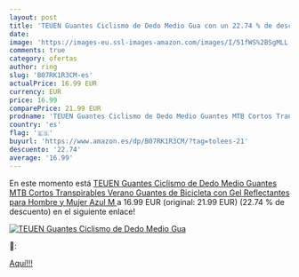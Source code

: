 ```yaml
---
layout: post
title: 'TEUEN Guantes Ciclismo de Dedo Medio Gua con un 22.74 % de descuento'
date: 
image: 'https://images-eu.ssl-images-amazon.com/images/I/51fWS%2BSgMLL._SL200_.jpg'
comments: true
category: ofertas
author: ring
slug: 'B07RK1R3CM-es'
actualPrice: 16.99 EUR
currency: EUR
price: 16.99
comparePrice: 21.99 EUR
prodname: 'TEUEN Guantes Ciclismo de Dedo Medio Guantes MTB Cortos Transpirables Verano  Guantes de Bicicleta con Gel Reflectantes para Hombre y Mujer  Azul  M '
country: 'es'
flag: '🇪🇸'
buyurl: 'https://www.amazon.es/dp/B07RK1R3CM/?tag=tolees-21'
descuento: '22.74'
average: '16.99'
---
```


En este momento está [TEUEN Guantes Ciclismo de Dedo Medio Guantes MTB Cortos Transpirables Verano  Guantes de Bicicleta con Gel Reflectantes para Hombre y Mujer  Azul  M ](https://www.amazon.es/dp/B07RK1R3CM/?tag=tolees-21) a 16.99 EUR (original: 21.99 EUR) (22.74 %  de descuento) en el siguiente enlace!

[![TEUEN Guantes Ciclismo de Dedo Medio Gua](https://images-eu.ssl-images-amazon.com/images/I/51fWS%2BSgMLL._SL200_.jpg)](https://www.amazon.es/dp/B07RK1R3CM/?tag=tolees-21)

🔎:


[Aquí!!!](https://www.amazon.es/dp/B07RK1R3CM/?tag=tolees-21)
